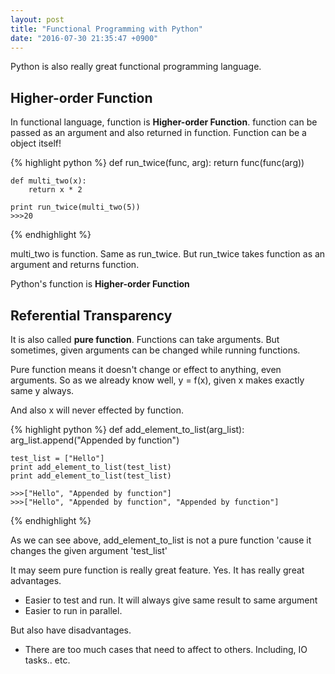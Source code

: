 ```yaml
---
layout: post
title: "Functional Programming with Python"
date: "2016-07-30 21:35:47 +0900"
---
```


Python is also really great functional programming language.

<h2> Higher-order Function </h2>

In functional language, function is <b>Higher-order Function</b>. function can be passed as an argument and also returned in function. Function can be a object itself!

{% highlight python %}
    def run_twice(func, arg):
        return func(func(arg))

    def multi_two(x):
        return x * 2

    print run_twice(multi_two(5))
    >>>20

{% endhighlight %}

multi_two is function. Same as run_twice. But run_twice takes function as an argument and returns function.

Python's function is <b>Higher-order Function</b>



<h2> Referential Transparency </h2>

It is also called <b>pure function</b>. Functions can take arguments. But sometimes, given arguments can be changed while running functions.

Pure function means it doesn't change or effect to anything, even arguments. So as we already know well, y = f(x), given x makes exactly same y always.

And also x will never effected by function.

{% highlight python %}
    def add_element_to_list(arg_list):
        arg_list.append("Appended by function")

    test_list = ["Hello"]
    print add_element_to_list(test_list)
    print add_element_to_list(test_list)

    >>>["Hello", "Appended by function"]
    >>>["Hello", "Appended by function", "Appended by function"]

{% endhighlight %}

As we can see above, add_element_to_list is not a pure function 'cause it changes the given argument 'test_list'


It may seem pure function is really great feature. Yes. It has really great advantages.

* Easier to test and run. It will always give same result to same argument
* Easier to run in parallel.

But also have disadvantages.

* There are too much cases that need to affect to others. Including, IO tasks.. etc.
